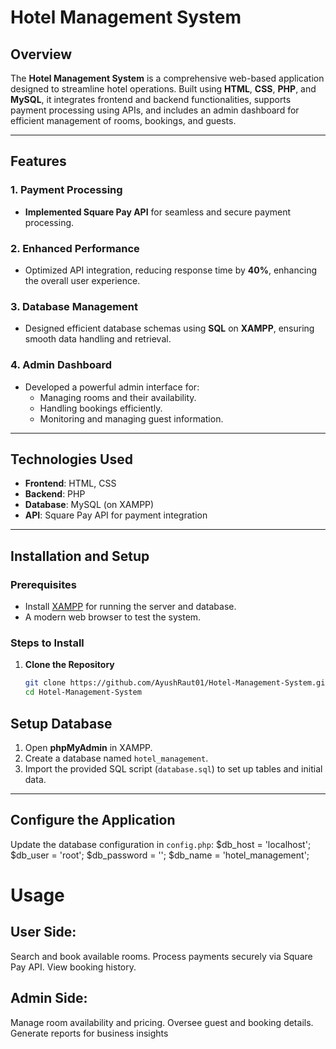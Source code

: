 # Hotel Management System

## Overview
The **Hotel Management System** is a comprehensive web-based application designed to streamline hotel operations. Built using **HTML**, **CSS**, **PHP**, and **MySQL**, it integrates frontend and backend functionalities, supports payment processing using APIs, and includes an admin dashboard for efficient management of rooms, bookings, and guests.

---

## Features

### 1. Payment Processing
- **Implemented Square Pay API** for seamless and secure payment processing.

### 2. Enhanced Performance
- Optimized API integration, reducing response time by **40%**, enhancing the overall user experience.

### 3. Database Management
- Designed efficient database schemas using **SQL** on **XAMPP**, ensuring smooth data handling and retrieval.

### 4. Admin Dashboard
- Developed a powerful admin interface for:
  - Managing rooms and their availability.
  - Handling bookings efficiently.
  - Monitoring and managing guest information.

---

## Technologies Used
- **Frontend**: HTML, CSS  
- **Backend**: PHP  
- **Database**: MySQL (on XAMPP)  
- **API**: Square Pay API for payment integration  

---

## Installation and Setup

### Prerequisites
- Install [XAMPP](https://www.apachefriends.org/index.html) for running the server and database.  
- A modern web browser to test the system.

### Steps to Install
1. **Clone the Repository**  
   ```bash
   git clone https://github.com/AyushRaut01/Hotel-Management-System.git
   cd Hotel-Management-System

## Setup Database

1. Open **phpMyAdmin** in XAMPP.
2. Create a database named `hotel_management`.
3. Import the provided SQL script (`database.sql`) to set up tables and initial data.

---

## Configure the Application

Update the database configuration in `config.php`:
$db_host = 'localhost';
$db_user = 'root';
$db_password = '';
$db_name = 'hotel_management';

# Usage
## User Side:
Search and book available rooms.
Process payments securely via Square Pay API.
View booking history.
## Admin Side:
Manage room availability and pricing.
Oversee guest and booking details.
Generate reports for business insights
